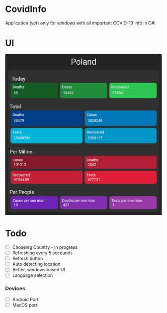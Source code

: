# CovidInfo
Application (yet) only for windows with all important COVID-19 info in C#!

# UI
![UI footage](UI.png)

# Todo
- [ ] Choseing Country - In progress
- [ ] Refreshing every 5 secounds
- [ ] Refresh button
- [ ] Auto detecting location
- [ ] Better, windows based UI
- [ ] Language selection

### Devices
- [ ] Android Port
- [ ] MacOS port
